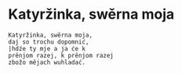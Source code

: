 # Katyržinka, swěrna moja

```
Katyržinka, swěrna moja,
daj so trochu dopomnić,
|hdźe ty mje a ja će k 
prěnjom razej, k prěnjom razej 
zbožo mějach wuhladać.
```
